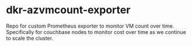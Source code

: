 # dkr-azvmcount-exporter
Repo for custom Prometheus exporter to monitor VM count over time. Specifically for couchbase nodes to monitor cost over time as we continue to scale the cluster.
